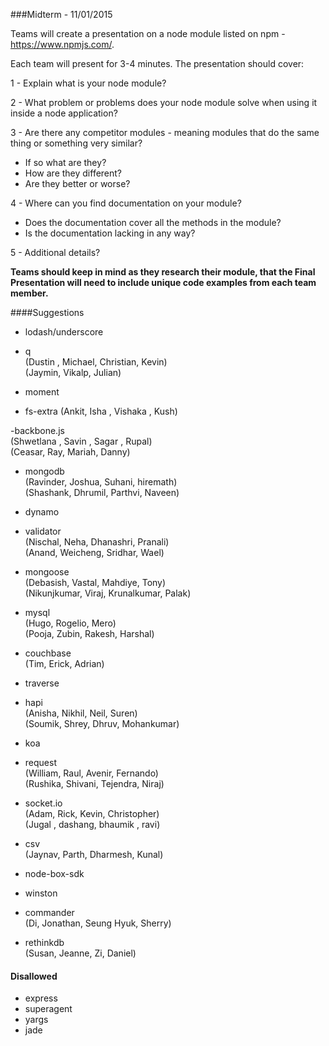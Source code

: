 ###Midterm - 11/01/2015

Teams will create a presentation on a node module listed on npm - https://www.npmjs.com/.


Each team will present for 3-4 minutes. The presentation should cover:

1 - Explain what is your node module?

2 - What problem or problems does your node module solve when using it inside a node application?

3 - Are there any competitor modules - meaning modules that do the same thing or something very similar?
 - If so what are they?
 - How are they different?
 - Are they better or worse?

4 - Where can you find documentation on your module?
 - Does the documentation cover all the methods in the module?
 - Is the documentation lacking in any way?

5 - Additional details?

**Teams should keep in mind as they research their module, that the Final Presentation will need to include unique code examples from each team member.**

####Suggestions
- lodash/underscore<br/>
 
- q<br/>
(Dustin , Michael, Christian, Kevin)<br/>
(Jaymin, Vikalp, Julian)

- moment
 
- fs-extra
(Ankit, Isha , Vishaka , Kush)</br>

-backbone.js<br/>
(Shwetlana , Savin , Sagar , Rupal)<br/>
(Ceasar, Ray, Mariah, Danny)

- mongodb <br/>
(Ravinder, Joshua, Suhani, hiremath)<br/>
(Shashank, Dhrumil, Parthvi, Naveen)

- dynamo <br/>


- validator <br/>
(Nischal, Neha, Dhanashri, Pranali)<br/> 
(Anand, Weicheng, Sridhar, Wael)

- mongoose <br/>
(Debasish, Vastal, Mahdiye, Tony)<br/> 
(Nikunjkumar, Viraj, Krunalkumar, Palak)

- mysql <br/>
(Hugo, Rogelio, Mero) <br/>
(Pooja, Zubin, Rakesh, Harshal)

- couchbase <br/>
(Tim, Erick, Adrian)
 
- traverse
 
- hapi <br/>
(Anisha, Nikhil, Neil, Suren)<br/>
(Soumik, Shrey, Dhruv, Mohankumar)

- koa

- request <br/>
(William, Raul, Avenir, Fernando) <br/>
(Rushika, Shivani, Tejendra, Niraj) 

- socket.io <br/>
(Adam, Rick, Kevin, Christopher) <br/>
(Jugal , dashang, bhaumik , ravi) 

- csv <br/>
(Jaynav, Parth, Dharmesh, Kunal) <br/>


- node-box-sdk

- winston

- commander <br/>
(Di, Jonathan, Seung Hyuk, Sherry) <br/>

- rethinkdb<br/>
(Susan, Jeanne, Zi, Daniel)<br/>


#### Disallowed
- express
- superagent
- yargs
- jade
